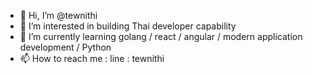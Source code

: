 - 👋 Hi, I’m @tewnithi 
- 👀 I’m interested in building Thai developer capability
- 🌱 I’m currently learning golang / react / angular / modern application development / Python
- 📫 How to reach me : line : tewnithi

<!---
tewnithi/tewnithi is a ✨ special ✨ repository because its `README.md` (this file) appears on your GitHub profile.
You can click the Preview link to take a look at your changes.
--->
